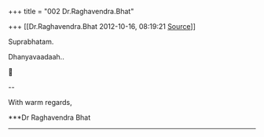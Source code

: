 +++
title = "002 Dr.Raghavendra.Bhat"

+++
[[Dr.Raghavendra.Bhat	2012-10-16, 08:19:21 [Source](https://groups.google.com/g/bvparishat/c/92oWFGi2OSM)]]



Suprabhatam.

  

Dhanyavaadaah..

  



--  

With warm regards,

***Dr Raghavendra Bhat  
***  

